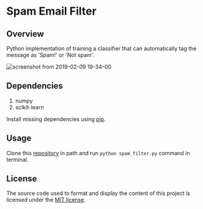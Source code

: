 # Spam Email Filter

## Overview
Python implementation of training a classifier that can automatically tag the message as 'Spam!' or 'Not spam'.

![screenshot from 2019-02-09 19-34-00](https://user-images.githubusercontent.com/13174970/52523072-5b0f2c80-2cb3-11e9-91cb-df49ee5766af.png)


## Dependencies
1. numpy
2. scikit-learn

Install missing dependencies using [pip](https://pypi.org/project/pip/).


## Usage
Clone this [repository](https://github.com/harishrb/Haberman-Cancer-Survival-EDA) in path and run ``python spam_filter.py`` command in terminal.



## License
The source code used to format and display the content of this project is licensed under the [MIT license](https://opensource.org/licenses/mit-license.php).
